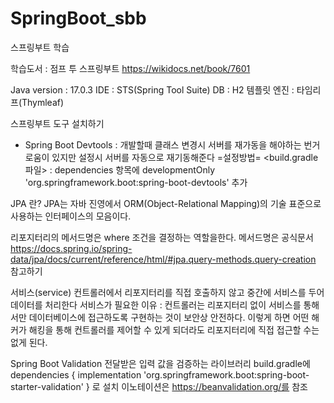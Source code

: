 # SpringBoot_sbb
스프링부트 학습

학습도서 : 점프 투 스프링부트
https://wikidocs.net/book/7601

Java version : 17.0.3
IDE : STS(Spring Tool Suite)
DB : H2
템플릿 엔진 : 타임리프(Thymleaf)

스프링부트 도구 설치하기
- Spring Boot Devtools : 개발할때 클래스 변경시 서버를 재가동을 해야하는 번거로움이 있지만 설정시 서버를 자동으로 재기동해준다
 =설정방법= <build.gradle 파일> : dependencies 항목에 developmentOnly 'org.springframework.boot:spring-boot-devtools' 추가

JPA 란?
JPA는 자바 진영에서 ORM(Object-Relational Mapping)의 기술 표준으로 사용하는 인터페이스의 모음이다.

리포지터리의 메서드명은 where 조건을 결정하는 역할을한다.
메서드명은 공식문서 https://docs.spring.io/spring-data/jpa/docs/current/reference/html/#jpa.query-methods.query-creation 참고하기

서비스(service)
컨트롤러에서 리포지터리를 직접 호출하지 않고 중간에 서비스를 두어 데이터를 처리한다
서비스가 필요한 이유 : 컨트롤러는 리포지터리 없이 서비스를 통해서만 데이터베이스에 접근하도록 구현하는 것이 보안상 안전하다. 이렇게 하면 어떤 해커가 해킹을 통해 컨트롤러를 제어할 수 있게 되더라도 리포지터리에 직접 접근할 수는 없게 된다.

Spring Boot Validation
전달받은 입력 값을 검증하는 라이브러리
build.gradle에 dependencies { implementation 'org.springframework.boot:spring-boot-starter-validation' } 로 설치
이노테이션은 https://beanvalidation.org/를 참조

